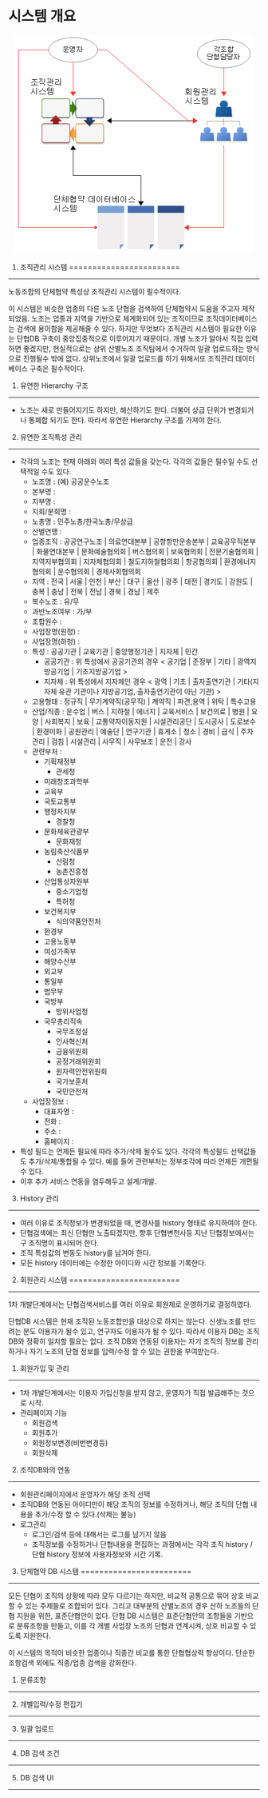 시스템 개요
===========

<div style="text-align:center"><img src="./images/1.jpg" style="max-width:100%"></div>

1. 조직관리 시스템
========================
------------------------

노동조합의 단체협약 특성상 조직관리 시스템이 필수적이다. 

이 시스템은 비슷한 업종의 다른 노조 단협을 검색하여 단체협약시 도움을 주고자 제작되었음.
노조는 업종과 지역을 기반으로 체계화되어 있는 조직이므로 조직데이터베이스는 검색에 용이함을 제공해줄 수 있다.
하지만 무엇보다 조직관리 시스템이 필요한 이유는 단협DB 구축이 중앙집중적으로 이루어지기 때문이다.
개별 노조가 알아서 직접 입력하면 좋겠지만, 현실적으로는 상위 산별노조 조직팀에서 수거하여 일괄 업로드하는 방식으로 진행될수 밖에 없다.
상위노조에서 일괄 업로드를 하기 위해서또 조직관리 데이터베이스 구축은 필수적이다.

1. 유연한 Hierarchy 구조
------------------------
* 노조는 새로 만들어지기도 하지만, 해산하기도 한다. 더불어 상급 단위가 변경되거나 통폐합 되기도 한다. 따라서 유연한 Hierarchy 구조를 가져야 한다.

2. 유연한 조직특성 관리
-----------------------
* 각각의 노조는 현재 아래와 여러 특성 값들을 갖는다. 각각의 값들은 필수일 수도 선택적일 수도 있다.
  * 노조명 : (예) 공공운수노조
  * 본부명 : 
  * 지부명 : 
  * 지회/분회명 :
  * 노총명 : 민주노총/한국노총/무상급
  * 산별연맹 : 
  * 업종조직 : 공공연구노조 | 의료연대본부 | 공항항만운송본부 | 교육공무직본부 | 화물연대본부 | 문화예술협의회 | 버스협의회 | 보육협의회 | 전문기술협의회 | 지역지부협의회 | 지자체협의회 | 철도지하철협의회 | 항공협의회 | 환경에너지협의회 | 운수협의회 | 경제사회협의회
  * 지역 : 전국 | 서울 | 인천 | 부산 | 대구 | 울산 | 광주 | 대전 | 경기도 | 강원도 | 충복 | 충남 | 전북 | 전남 | 경북 | 경남 | 제주
  * 복수노조 : 유/무
  * 과반노조여부 : 가/부
  * 조합원수 : 
  * 사업장명(원청) : 
  * 사업장명(하청) :
  * 특성 : 공공기관 | 교육기관 | 중앙행정기관 | 지자체 | 민간
    * 공공기관 : 위 특성에서 공공기관의 경우 < 공기업 | 준정부 | 기타 | 광역지방공기업 | 기초지방공기업 >
    * 지자체 : 위 특성에서 지자체인 경우 < 광역 | 기초 | 출자출연기관 | 기타(지자체 유관 기관이나 지방공기업, 출자출연기관이 아닌 기관) >
  * 고용형태 : 정규직 | 무기계약직(공무직) | 계약직 | 파견,용역 | 위탁 | 특수고용
  * 산업/직종 : 운수업 | 버스 | 지하철 | 에너지 | 교육서비스 | 보건의료 | 병원 | 요양 | 사회복지 | 보육 | 교통약자이동지원 | 시설관리공단 | 도시공사 | 도로보수 | 환경미화 | 공원관리 | 예술단 | 연구기관 | 휴게소 | 청소 | 경비 | 급식 | 주차관리 | 검침 | 시설관리 | 사무직 | 사무보조 | 운전 | 강사
  * 관련부처 :
    * 기획재정부
	  * 관세청
	* 미래창조과학부
	* 교육부
	* 국토교통부
	* 행정자치부
	  * 경찰청
    * 문화체육관광부
	  * 문화재청
	* 농림축산식품부
	  * 산림청
	  * 농촌진흥청
	* 산업통상자원부
	  * 중소기업청
	  * 특허청
	* 보건복지부
	  * 식의약품안전처
	* 환경부
	* 고용노동부
	* 여성가족부
	* 해양수산부
	* 외교부
	* 통일부
	* 법무부
	* 국방부
	  * 방위사업청
	* 국무총리직속
	  * 국무조정실
	  * 인사혁신처
	  * 금융위원회
	  * 공정거래위원회
	  * 원자력안전위원회
	  * 국가보훈처
	  * 국민안전처
  * 사업장정보 :
    * 대표자명 :
    * 전화 :
    * 주소 :
    * 홈페이지 : 
* 특성 필드는 언제든 필요에 따라 추가/삭제 될수도 있다. 각각의 특성필드 선택값들도 추가/삭제/통합될 수 있다. 예를 들어 관련부처는 정부조각에 따라 언제든 개편될 수 있다.
* 이후 추가 서비스 연동을 염두해두고 설계/개발.

3. History 관리
---------------
* 여러 이유로 조직정보가 변경되었을 때, 변경사를 history 형태로 유지하여야 한다.
* 단협검색에는 최신 단협만 노출되겠지만, 향후 단협변천사등 지난 단협정보에서는 구 조직명이 표시되어 한다.
* 조직 특성값의 변동도 history를 남겨야 한다.
* 모든 history 데이터에는 수정한 아이디와 시간 정보를 기록한다.

2. 회원관리 시스템
========================
------------------------

1차 개발단계에서는 단협검색서비스를 여러 이유로 회원제로 운영하기로 결정하였다.

단협DB 시스템은 현재 조직된 노동조합만을 대상으로 하지는 않는다. 신생노조를 만드려는 분도 이용자가 될수 있고, 연구자도 이용자가 될 수 있다.
따라서 이용자 DB는 조직DB와 정확히 일치할 필요는 없다.
조직 DB와 연동된 이용자는 자기 조직의 정보를 관리하거나 자기 노조의 단협 정보를 입력/수정 할 수 있는 권한을 부여받는다.

1. 회원가입 및 관리
-------------------
* 1차 개발단계에서는 이용자 가입신청을 받지 않고, 운영자가 직접 발급해주는 것으로 시작.
* 관리페이지 기능
  * 회원검색
  * 회원추가
  * 회원정보변경(비번변경등)
  * 회원삭제

2. 조직DB와의 연동
------------------
* 회원관리페이지에서 운영자가 해당 조직 선택
* 조직DB와 연동된 아이디만이 해당 조직의 정보를 수정하거나, 해당 조직의 단협 내용을 추가/수정 할 수 있다.(삭제는 불능)
* 로그관리
  * 로그인/검색 등에 대해서는 로그를 남기지 않음
  * 조직정보를 수정하거나 단협내용을 편집하는 과정에서는 각각 조직 history / 단협 history 정보에 사용자정보와 시간 기록.


3. 단체협약 DB 시스템
========================
------------------------

모든 단협이 조직의 상황에 따라 모두 다르기는 하지만, 비교적 공통으로 묶어 상호 비교할 수 있는 주제들로 조합되어 있다. 그리고 대부분의 산별노조의 경우 산하 노조들의 단협 지원을 위한, 표준단협안이 있다. 단협 DB 시스템은 표준단협안의 조항들을 기반으로 분류조항을 만들고, 이를 각 개별 사업장 노조의 단협과 연계시켜, 상호 비교할 수 있도록 지원한다.

이 시스템의 목적이 비슷한 업종이나 직종간 비교를 통한 단협협상력 향상이다. 단순한 조항검색 외에도 직종/업종 검색을 강화한다.

1. 분류조항
-----------


2. 개별입력/수정 편집기
-----------------------


3. 일괄 업로드
--------------


4. DB 검색 조건
---------------


5. DB 검색 UI
-------------
